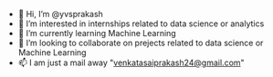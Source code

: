 - 👋 Hi, I’m @yvsprakash
- 👀 I’m interested in internships related to data science or analytics
- 🌱 I’m currently learning Machine Learning 
- 💞️ I’m looking to collaborate on prejects related to data science or Machine Learning
- 📫 I am just a mail away "venkatasaiprakash24@gmail.com"

<!---
VenkataSaiPrakashY/VenkataSaiPrakashY is a ✨ special ✨ repository because its `README.md` (this file) appears on your GitHub profile.
You can click the Preview link to take a look at your changes.
--->
